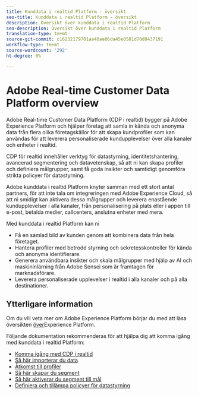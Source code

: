 ```yaml
---
title: Kunddata i realtid Platform - översikt
seo-title: Kunddata i realtid Platform - översikt
description: Översikt över kunddata i realtid Platform
seo-description: Översikt över kunddata i realtid Platform
translation-type: tm+mt
source-git-commit: c16232179701aa40ae06da45e0581d70d0437191
workflow-type: tm+mt
source-wordcount: '292'
ht-degree: 0%

---
```



# Adobe Real-time Customer Data Platform overview

Adobe Real-time Customer Data Platform (CDP i realtid) bygger på Adobe Experience Platform och hjälper företag att samla in kända och anonyma data från flera olika företagskällor för att skapa kundprofiler som kan användas för att leverera personaliserade kundupplevelser över alla kanaler och enheter i realtid.

CDP för realtid innehåller verktyg för datastyrning, identitetshantering, avancerad segmentering och datavetenskap, så att ni kan skapa profiler och definiera målgrupper, samt få goda insikter och samtidigt genomföra strikta policyer för datastyrning.

Adobe kunddata i realtid Platform knyter samman med ett stort antal partners, för att inte tala om integreringen med Adobe Experience Cloud, så att ni smidigt kan aktivera dessa målgrupper och leverera enastående kundupplevelser i alla kanaler, från personalisering på plats eller i appen till e-post, betalda medier, callcenters, anslutna enheter med mera.

Med kunddata i realtid Platform kan ni

* Få en samlad bild av kunden genom att kombinera data från hela företaget.
* Hantera profiler med betrodd styrning och sekretesskontroller för kända och anonyma identifierare.
* Generera användbara insikter och skala målgrupper med hjälp av AI och maskininlärning från Adobe Sensei som är framtagen för marknadsförare.
* Leverera personaliserade upplevelser i realtid i alla kanaler och på alla destinationer.

## Ytterligare information

Om du vill veta mer om Adobe Experience Platform börjar du med att läsa översikten [över](../landing/home.md)Experience Platform.

Följande dokumentation rekommenderas för att hjälpa dig att komma igång med kunddata i realtid Platform:

* [Komma igång med CDP i realtid](get-started.md)
* [Så här importerar du data](sources/sources-overview.md)
* [Åtkomst till profiler](profile/profile-overview.md)
* [Så här skapar du segment](segmentation/segmentation-overview.md)
* [Så här aktiverar du segment till mål](destinations/activate-destinations.md)
* [Definiera och tillämpa policyer för datastyrning](privacy/data-governance-overview.md)
